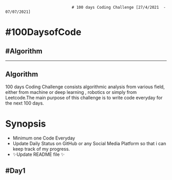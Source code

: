                                  # 100 days Coding Challenge [27/4/2021  -  07/07/2021]

# #100DaysofCode
## #Algorithm

----
## Algorithm

100 days Coding Challenge consists algorithmic analysis from various field, either from machine or deep learning , robotics or simply from Leetcode.The main purpose of this challenge is to write code everyday for the next 100 days.

# Synopsis 

- Minimum one Code Everyday
- Update Daily Status on GitHub or any Social Media Platform so that i can keep track of my progress.
- ✨Update README file ✨

## #Day1

